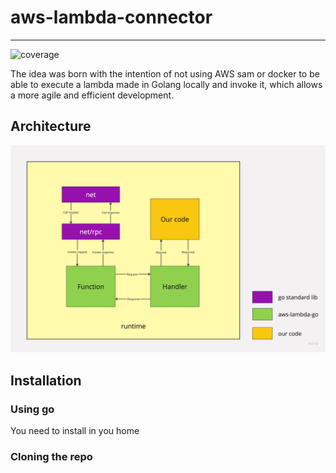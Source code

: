 # aws-lambda-connector
---
![coverage](https://codecov.io/gh/erbalo/aws-lambda-connector/branch/main/graph/badge.svg)

The idea was born with the intention of not using AWS sam or docker to be able to execute a lambda made in Golang locally and invoke it, which allows a more agile and efficient development.

## Architecture

![architecture](go-runtime.jpg)

## Installation

### Using go

You need to install in you home

### Cloning the repo
